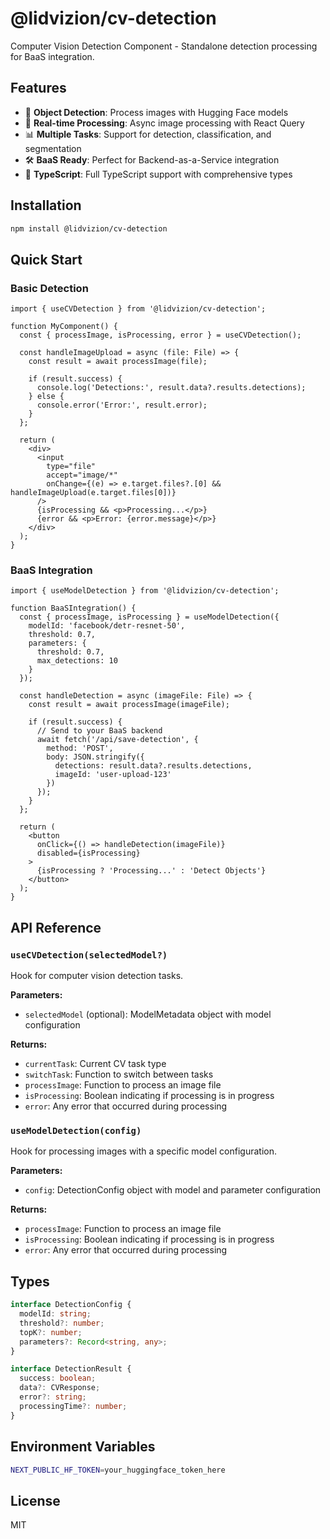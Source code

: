 # @lidvizion/cv-detection

Computer Vision Detection Component - Standalone detection processing for BaaS integration.

## Features

- 🎯 **Object Detection**: Process images with Hugging Face models
- 🔄 **Real-time Processing**: Async image processing with React Query
- 📊 **Multiple Tasks**: Support for detection, classification, and segmentation
- 🛠️ **BaaS Ready**: Perfect for Backend-as-a-Service integration
- 📱 **TypeScript**: Full TypeScript support with comprehensive types

## Installation

```bash
npm install @lidvizion/cv-detection
```

## Quick Start

### Basic Detection

```tsx
import { useCVDetection } from '@lidvizion/cv-detection';

function MyComponent() {
  const { processImage, isProcessing, error } = useCVDetection();

  const handleImageUpload = async (file: File) => {
    const result = await processImage(file);
    
    if (result.success) {
      console.log('Detections:', result.data?.results.detections);
    } else {
      console.error('Error:', result.error);
    }
  };

  return (
    <div>
      <input 
        type="file" 
        accept="image/*" 
        onChange={(e) => e.target.files?.[0] && handleImageUpload(e.target.files[0])}
      />
      {isProcessing && <p>Processing...</p>}
      {error && <p>Error: {error.message}</p>}
    </div>
  );
}
```

### BaaS Integration

```tsx
import { useModelDetection } from '@lidvizion/cv-detection';

function BaaSIntegration() {
  const { processImage, isProcessing } = useModelDetection({
    modelId: 'facebook/detr-resnet-50',
    threshold: 0.7,
    parameters: {
      threshold: 0.7,
      max_detections: 10
    }
  });

  const handleDetection = async (imageFile: File) => {
    const result = await processImage(imageFile);
    
    if (result.success) {
      // Send to your BaaS backend
      await fetch('/api/save-detection', {
        method: 'POST',
        body: JSON.stringify({
          detections: result.data?.results.detections,
          imageId: 'user-upload-123'
        })
      });
    }
  };

  return (
    <button 
      onClick={() => handleDetection(imageFile)}
      disabled={isProcessing}
    >
      {isProcessing ? 'Processing...' : 'Detect Objects'}
    </button>
  );
}
```

## API Reference

### `useCVDetection(selectedModel?)`

Hook for computer vision detection tasks.

**Parameters:**
- `selectedModel` (optional): ModelMetadata object with model configuration

**Returns:**
- `currentTask`: Current CV task type
- `switchTask`: Function to switch between tasks
- `processImage`: Function to process an image file
- `isProcessing`: Boolean indicating if processing is in progress
- `error`: Any error that occurred during processing

### `useModelDetection(config)`

Hook for processing images with a specific model configuration.

**Parameters:**
- `config`: DetectionConfig object with model and parameter configuration

**Returns:**
- `processImage`: Function to process an image file
- `isProcessing`: Boolean indicating if processing is in progress
- `error`: Any error that occurred during processing

## Types

```typescript
interface DetectionConfig {
  modelId: string;
  threshold?: number;
  topK?: number;
  parameters?: Record<string, any>;
}

interface DetectionResult {
  success: boolean;
  data?: CVResponse;
  error?: string;
  processingTime?: number;
}
```

## Environment Variables

```bash
NEXT_PUBLIC_HF_TOKEN=your_huggingface_token_here
```

## License

MIT

